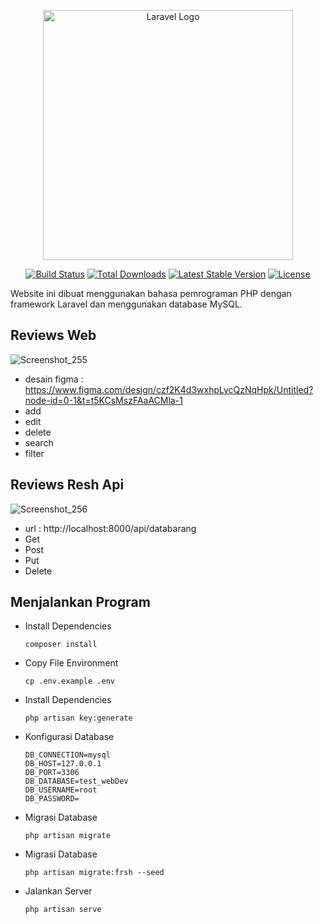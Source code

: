 <p align="center"><a href="https://laravel.com" target="_blank"><img src="https://raw.githubusercontent.com/laravel/art/master/logo-lockup/5%20SVG/2%20CMYK/1%20Full%20Color/laravel-logolockup-cmyk-red.svg" width="400" alt="Laravel Logo"></a></p>

<p align="center">
<a href="https://github.com/laravel/framework/actions"><img src="https://github.com/laravel/framework/workflows/tests/badge.svg" alt="Build Status"></a>
<a href="https://packagist.org/packages/laravel/framework"><img src="https://img.shields.io/packagist/dt/laravel/framework" alt="Total Downloads"></a>
<a href="https://packagist.org/packages/laravel/framework"><img src="https://img.shields.io/packagist/v/laravel/framework" alt="Latest Stable Version"></a>
<a href="https://packagist.org/packages/laravel/framework"><img src="https://img.shields.io/packagist/l/laravel/framework" alt="License"></a>
</p>

Website ini dibuat menggunakan bahasa pemrograman PHP dengan framework Laravel dan menggunakan database MySQL.

## Reviews Web
![Screenshot_255](https://github.com/user-attachments/assets/4d3a3d85-f1dd-4f63-9ade-0db41ebe3ba7)
* desain figma : https://www.figma.com/design/czf2K4d3wxhpLycQzNqHpk/Untitled?node-id=0-1&t=t5KCsMszFAaACMla-1
* add
* edit
* delete
* search
* filter

## Reviews Resh Api
![Screenshot_256](https://github.com/user-attachments/assets/e119953b-fa86-43da-8303-380e8ed9271f)
* url : http://localhost:8000/api/databarang
* Get
* Post
* Put
* Delete
  
## Menjalankan Program
* Install Dependencies
  ```
  composer install
  ```
* Copy File Environment
  ```
  cp .env.example .env
  ```
* Install Dependencies
  ```
  php artisan key:generate
  ```
* Konfigurasi Database
  ```
  DB_CONNECTION=mysql
  DB_HOST=127.0.0.1
  DB_PORT=3306
  DB_DATABASE=test_webDev
  DB_USERNAME=root
  DB_PASSWORD=
  ```
* Migrasi Database
  ```
  php artisan migrate
  ```
* Migrasi Database
  ```
  php artisan migrate:frsh --seed
  ```
* Jalankan Server
  ```
  php artisan serve
  ```
